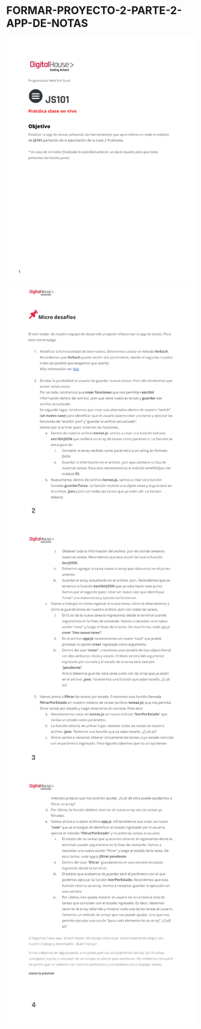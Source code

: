 # FORMAR-PROYECTO-2-PARTE-2-APP-DE-NOTAS
<img src="https://github.com/diegoalejandrorodal/FORMAR-PRACTICA-2-PARTE-2-APP-DE-NOTAS/blob/main/img-consigna/1.png">
<img src="https://github.com/diegoalejandrorodal/FORMAR-PRACTICA-2-PARTE-2-APP-DE-NOTAS/blob/main/img-consigna/2.png">
<img src="https://github.com/diegoalejandrorodal/FORMAR-PRACTICA-2-PARTE-2-APP-DE-NOTAS/blob/main/img-consigna/3.png">
<img src="https://github.com/diegoalejandrorodal/FORMAR-PRACTICA-2-PARTE-2-APP-DE-NOTAS/blob/main/img-consigna/4.png">
